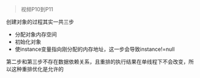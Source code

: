 > 视频P10到P11

创建对象的过程其实一共三步
- 分配对象内存空间
- 初始化对象
- 使instance变量指向刚分配的内存地址，这一步会导致instance!=null

第二步和第三步不存在数据依赖关系，且重排的执行结果在单线程下不会改变，所以这种重排优化是允许的  
